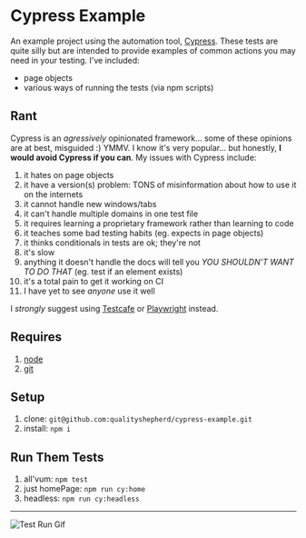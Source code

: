 # Cypress Example

An example project using the automation tool, [Cypress](https://www.cypress.io/). These tests are quite silly but are intended to provide examples of common actions you may need in your testing. I've included:
- page objects
- various ways of running the tests (via npm scripts)

## Rant
Cypress is an _agressively_ opinionated framework... some of these opinions are at best, misguided :) YMMV. I know it's very popular... but honestly, **I would avoid Cypress if you can**. My issues with Cypress include:

1. it hates on page objects
1. it have a version(s) problem: TONS of misinformation about how to use it on the internets
1. it cannot handle new windows/tabs
1. it can't handle multiple domains in one test file
1. it requires learning a proprietary framework rather than learning to code
1. it teaches some bad testing habits (eg. expects in page objects)
1. it thinks conditionals in tests are ok; they're not
1. it's slow
1. anything it doesn't handle the docs will tell you _YOU SHOULDN'T WANT TO DO THAT_ (eg. test if an element exists)
1. it's a total pain to get it working on CI
1. I have yet to see _anyone_ use it well

I _strongly_ suggest using [Testcafe](https://github.com/qualityshepherd/testcafe-example) or [Playwright](https://playwright.dev/) instead.

## Requires
1. [node](https://nodejs.org/en/)
1. [git](https://git-scm.com/)

## Setup
1. clone: `git@github.com:qualityshepherd/cypress-example.git`
1. install: `npm i`

## Run Them Tests
1. all'vum: `npm test`
1. just homePage: `npm run cy:home`
1. headless: `npm run cy:headless`

---

![Test Run Gif](https://qualityshepherd.com/screencasts/cypress_testrun.gif)